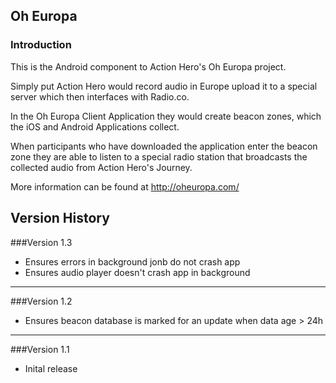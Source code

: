 ## Oh Europa

### Introduction
This is the Android component to Action Hero's Oh Europa project. 

Simply put Action Hero would record audio in Europe upload it to a special server which then interfaces with Radio.co.

In the Oh Europa Client Application they would create beacon zones, which the iOS and Android Applications collect.

When participants who have downloaded the application enter the beacon zone they are able to listen to a special radio station that broadcasts the collected audio from Action Hero's Journey. 

More information can be found at http://oheuropa.com/ 


## Version History

###Version 1.3
* Ensures errors in background jonb do not crash app
* Ensures audio player doesn't crash app in background

---
###Version 1.2
* Ensures beacon database is marked for an update when data age > 24h

---
###Version 1.1
* Inital release

